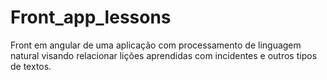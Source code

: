 # Front_app_lessons
 Front em angular de uma aplicação com processamento de linguagem natural visando relacionar lições aprendidas com incidentes e outros tipos de textos.
